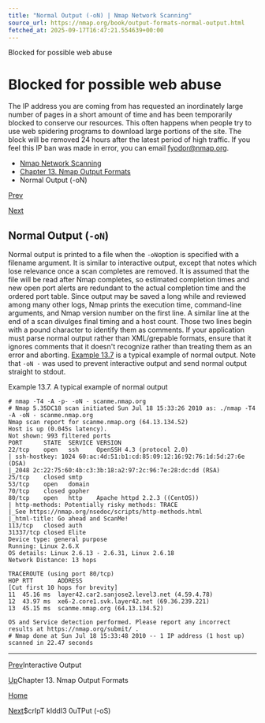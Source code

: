 ```yaml
---
title: "Normal Output (-oN) | Nmap Network Scanning"
source_url: https://nmap.org/book/output-formats-normal-output.html
fetched_at: 2025-09-17T16:47:21.554639+00:00
---
```


Blocked for possible web abuse

Blocked for possible web abuse
==========

The IP address you are coming from has requested an inordinately large number of pages in a short amount of time and has been temporarily blocked to conserve our resources. This often happens when people try to use web spidering programs to download large portions of the site. The block will be removed 24 hours after the latest period of high traffic. If you feel this IP ban was made in error, you can email fyodor@nmap.org.

* [Nmap Network Scanning](https://nmap.org/book/toc.html)
* [Chapter 13. Nmap Output Formats](https://nmap.org/book/output.html)
* Normal Output (-oN)

[Prev](https://nmap.org/book/output-formats-interactive.html)

[Next](https://nmap.org/book/output-formats-script-kiddie.html)

Normal Output (`-oN`)
----------

[]()[]()[]()

Normal output is printed to a file when the `-oN`option is specified with a filename argument. It is similar to interactive
output, except that notes which lose relevance once a scan completes
are removed. It is assumed that the file will be read after Nmap
completes, so estimated completion times and new open port alerts are
redundant to the actual completion time and the ordered port table. Since output
may be saved a long while and reviewed among many other logs, Nmap
prints the execution time, command-line arguments, and Nmap version
number on the first line. A similar line at the end of a scan
divulges final timing and a host count. Those two lines begin with a
pound character to identify them as comments. If your application
must parse normal output rather than XML/grepable formats, ensure that
it ignores comments that it doesn't recognize rather than treating
them as an error and aborting. [Example 13.7](https://nmap.org/book/output-formats-normal-output.html#output-formats-ex-normal) is a typical example of normal
output. Note that `-oN -` was used to prevent
interactive output and send normal output straight to
stdout.[]()

Example 13.7. A typical example of normal output

[]()

```
# nmap -T4 -A -p- -oN - scanme.nmap.org
# Nmap 5.35DC18 scan initiated Sun Jul 18 15:33:26 2010 as: ./nmap -T4 -A -oN - scanme.nmap.org
Nmap scan report for scanme.nmap.org (64.13.134.52)
Host is up (0.045s latency).
Not shown: 993 filtered ports
PORT      STATE  SERVICE VERSION
22/tcp    open   ssh     OpenSSH 4.3 (protocol 2.0)
| ssh-hostkey: 1024 60:ac:4d:51:b1:cd:85:09:12:16:92:76:1d:5d:27:6e (DSA)
|_2048 2c:22:75:60:4b:c3:3b:18:a2:97:2c:96:7e:28:dc:dd (RSA)
25/tcp    closed smtp
53/tcp    open   domain
70/tcp    closed gopher
80/tcp    open   http    Apache httpd 2.2.3 ((CentOS))
| http-methods: Potentially risky methods: TRACE
|_See https://nmap.org/nsedoc/scripts/http-methods.html
|_html-title: Go ahead and ScanMe!
113/tcp   closed auth
31337/tcp closed Elite
Device type: general purpose
Running: Linux 2.6.X
OS details: Linux 2.6.13 - 2.6.31, Linux 2.6.18
Network Distance: 13 hops

TRACEROUTE (using port 80/tcp)
HOP RTT       ADDRESS
[Cut first 10 hops for brevity]
11  45.16 ms  layer42.car2.sanjose2.level3.net (4.59.4.78)
12  43.97 ms  xe6-2.core1.svk.layer42.net (69.36.239.221)
13  45.15 ms  scanme.nmap.org (64.13.134.52)

OS and Service detection performed. Please report any incorrect results at https://nmap.org/submit/ .
# Nmap done at Sun Jul 18 15:33:48 2010 -- 1 IP address (1 host up) scanned in 22.47 seconds

```

[]()

---

[Prev](https://nmap.org/book/output-formats-interactive.html)Interactive Output

[Up](https://nmap.org/book/output.html)Chapter 13. Nmap Output Formats

[Home](https://nmap.org/book/toc.html)

[Next](https://nmap.org/book/output-formats-script-kiddie.html)$crIpT kIddI3 0uTPut (-oS)